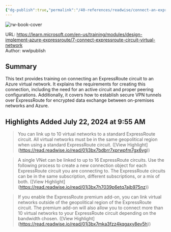 ```yaml
---
{"dg-publish":true,"permalink":"/40-references/readwise/connect-an-express-route-circuit-to-a-virtual-network-training/","tags":["rw/articles"]}
---
```



![rw-book-cover](https://learn.microsoft.com/en-us/media/open-graph-image.png)

URL: <https://learn.microsoft.com/en-us/training/modules/design-implement-azure-expressroute/7-connect-expressroute-circuit-virtual-network>  
Author: wwlpublish

## Summary

This text provides training on connecting an ExpressRoute circuit to an Azure virtual network. It explains the requirements for creating this connection, including the need for an active circuit and proper peering configurations. Additionally, it covers how to establish secure VPN tunnels over ExpressRoute for encrypted data exchange between on-premises networks and Azure.

## Highlights Added July 22, 2024 at 9:55 AM

> You can link up to 10 virtual networks to a standard ExpressRoute circuit. All virtual networks must be in the same geopolitical region when using a standard ExpressRoute circuit. ([View Highlight] (<https://read.readwise.io/read/01j3bx7bdbrr7xprwpfm7gx6vg>))

> A single VNet can be linked to up to 16 ExpressRoute circuits. Use the following process to create a new connection object for each ExpressRoute circuit you are connecting to. The ExpressRoute circuits can be in the same subscription, different subscriptions, or a mix of both. ([View Highlight] (<https://read.readwise.io/read/01j3bx7h7039p6etq7ajb975nz>))

> If you enable the ExpressRoute premium add-on, you can link virtual networks outside of the geopolitical region of the ExpressRoute circuit. The premium add-on will also allow you to connect more than 10 virtual networks to your ExpressRoute circuit depending on the bandwidth chosen. ([View Highlight] (<https://read.readwise.io/read/01j3bx7mka3fzz4kqgaxy8ev5h>))
